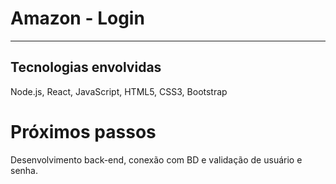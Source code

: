 # Amazon - Login
_______________________________________________________
## Tecnologias envolvidas

Node.js, React, JavaScript, HTML5, CSS3, Bootstrap

# Próximos passos

Desenvolvimento back-end, conexão com BD e validação de usuário e senha.
